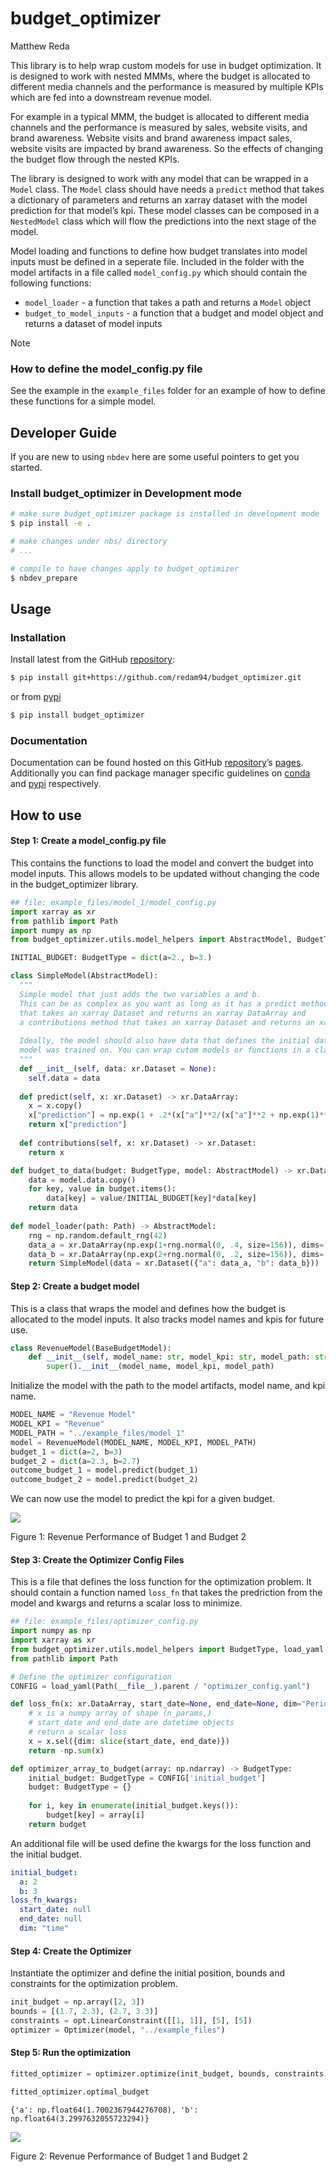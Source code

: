 # budget_optimizer
Matthew Reda

<!-- WARNING: THIS FILE WAS AUTOGENERATED! DO NOT EDIT! -->

This library is to help wrap custom models for use in budget
optimization. It is designed to work with nested MMMs, where the budget
is allocated to different media channels and the performance is measured
by multiple KPIs which are fed into a downstream revenue model.

For example in a typical MMM, the budget is allocated to different media
channels and the performance is measured by sales, website visits, and
brand awareness. Website visits and brand awareness impact sales,
website visits are impacted by brand awareness. So the effects of
changing the budget flow through the nested KPIs.

The library is designed to work with any model that can be wrapped in a
`Model` class. The `Model` class should have needs a `predict` method
that takes a dictionary of parameters and returns an xarray dataset with
the model prediction for that model’s kpi. These model classes can be
composed in a `NestedModel` class which will flow the predictions into
the next stage of the model.

Model loading and functions to define how budget translates into model
inputs must be defined in a seperate file. Included in the folder with
the model artifacts in a file called `model_config.py` which should
contain the following functions:

- `model_loader` - a function that takes a path and returns a `Model`
  object
- `budget_to_model_inputs` - a function that a budget and model object
  and returns a dataset of model inputs

> [!NOTE]
>
> ### How to define the model_config.py file
>
> See the example in the `example_files` folder for an example of how to
> define these functions for a simple model.

## Developer Guide

If you are new to using `nbdev` here are some useful pointers to get you
started.

### Install budget_optimizer in Development mode

``` sh
# make sure budget_optimizer package is installed in development mode
$ pip install -e .

# make changes under nbs/ directory
# ...

# compile to have changes apply to budget_optimizer
$ nbdev_prepare
```

## Usage

### Installation

Install latest from the GitHub
[repository](https://github.com/redam94/budget_optimizer):

``` sh
$ pip install git+https://github.com/redam94/budget_optimizer.git
```

or from [pypi](https://pypi.org/project/budget_optimizer/)

``` sh
$ pip install budget_optimizer
```

### Documentation

Documentation can be found hosted on this GitHub
[repository](https://github.com/redam94/budget_optimizer)’s
[pages](https://redam94.github.io/budget_optimizer/). Additionally you
can find package manager specific guidelines on
[conda](https://anaconda.org/redam94/budget_optimizer) and
[pypi](https://pypi.org/project/budget_optimizer/) respectively.

## How to use

#### Step 1: Create a model_config.py file

This contains the functions to load the model and convert the budget
into model inputs. This allows models to be updated without changing the
code in the budget_optimizer library.

``` python
## file: example_files/model_1/model_config.py
import xarray as xr
from pathlib import Path
import numpy as np
from budget_optimizer.utils.model_helpers import AbstractModel, BudgetType

INITIAL_BUDGET: BudgetType = dict(a=2., b=3.)

class SimpleModel(AbstractModel):
  """
  Simple model that just adds the two variables a and b.
  This can be as complex as you want as long as it has a predict method
  that takes an xarray Dataset and returns an xarray DataArray and 
  a contributions method that takes an xarray Dataset and returns an xarray Dataset.
  
  Ideally, the model should also have data that defines the initial data that the
  model was trained on. You can wrap cutom models or functions in a class like this.
  """
  def __init__(self, data: xr.Dataset = None):
    self.data = data
    
  def predict(self, x: xr.Dataset) -> xr.DataArray:
    x = x.copy()
    x["prediction"] = np.exp(1 + .2*(x["a"]**2/(x["a"]**2 + np.exp(1)**2)) + .25*(x["b"]**4/(x["b"]**4 + np.exp(2)**4)))
    return x["prediction"]
  
  def contributions(self, x: xr.Dataset) -> xr.Dataset:
    return x

def budget_to_data(budget: BudgetType, model: AbstractModel) -> xr.Dataset:
    data = model.data.copy()
    for key, value in budget.items():
        data[key] = value/INITIAL_BUDGET[key]*data[key]
    return data
  
def model_loader(path: Path) -> AbstractModel:
    rng = np.random.default_rng(42)
    data_a = xr.DataArray(np.exp(1+rng.normal(0, .4, size=156)), dims='time', coords={"time": np.arange(1, 157)})
    data_b = xr.DataArray(np.exp(2+rng.normal(0, .2, size=156)), dims='time', coords={"time": np.arange(1, 157)})
    return SimpleModel(data = xr.Dataset({"a": data_a, "b": data_b}))
```

#### Step 2: Create a budget model

This is a class that wraps the model and defines how the budget is
allocated to the model inputs. It also tracks model names and kpis for
future use.

``` python
class RevenueModel(BaseBudgetModel):
    def __init__(self, model_name: str, model_kpi: str, model_path: str):
        super().__init__(model_name, model_kpi, model_path)
```

Initialize the model with the path to the model artifacts, model name,
and kpi name.

``` python
MODEL_NAME = "Revenue Model"
MODEL_KPI = "Revenue"
MODEL_PATH = "../example_files/model_1"
model = RevenueModel(MODEL_NAME, MODEL_KPI, MODEL_PATH)
budget_1 = dict(a=2, b=3)
budget_2 = dict(a=2.3, b=2.7)
outcome_budget_1 = model.predict(budget_1)
outcome_budget_2 = model.predict(budget_2)
```

We can now use the model to predict the kpi for a given budget.

<div id="fig-revenue-performance">

![](index_files/figure-commonmark/fig-revenue-performance-output-1.png)


Figure 1: Revenue Performance of Budget 1 and Budget 2

</div>

#### Step 3: Create the Optimizer Config Files

This is a file that defines the loss function for the optimization
problem. It should contain a function named `loss_fn` that takes the
predriction from the model and kwargs and returns a scalar loss to
minimize.

``` python
## file: example_files/optimizer_config.py
import numpy as np
import xarray as xr
from budget_optimizer.utils.model_helpers import BudgetType, load_yaml
from pathlib import Path

# Define the optimizer configuration
CONFIG = load_yaml(Path(__file__).parent / "optimizer_config.yaml")

def loss_fn(x: xr.DataArray, start_date=None, end_date=None, dim="Period"):
    # x is a numpy array of shape (n_params,)
    # start_date and end_date are datetime objects
    # return a scalar loss
    x = x.sel({dim: slice(start_date, end_date)})
    return -np.sum(x)

def optimizer_array_to_budget(array: np.ndarray) -> BudgetType:
    initial_budget: BudgetType = CONFIG['initial_budget']
    budget: BudgetType = {}
        
    for i, key in enumerate(initial_budget.keys()):
        budget[key] = array[i]
    return budget
```

An additional file will be used define the kwargs for the loss function
and the initial budget.

``` yaml
initial_budget:
  a: 2
  b: 3
loss_fn_kwargs:
  start_date: null
  end_date: null
  dim: "time"
```

#### Step 4: Create the Optimizer

Instantiate the optimizer and define the initial position, bounds and
constraints for the optimization problem.

``` python
init_budget = np.array([2, 3])
bounds = [(1.7, 2.3), (2.7, 3.3)]
constraints = opt.LinearConstraint([[1, 1]], [5], [5])
optimizer = Optimizer(model, "../example_files")
```

#### Step 5: Run the optimization

``` python
fitted_optimizer = optimizer.optimize(init_budget, bounds, constraints)
```

``` python
fitted_optimizer.optimal_budget
```

    {'a': np.float64(1.7002367944276708), 'b': np.float64(3.2997632055723294)}

<div id="fig-revenue-performance-optimized">

![](index_files/figure-commonmark/fig-revenue-performance-optimized-output-1.png)


Figure 2: Revenue Performance of Budget 1 and Budget 2

</div>
